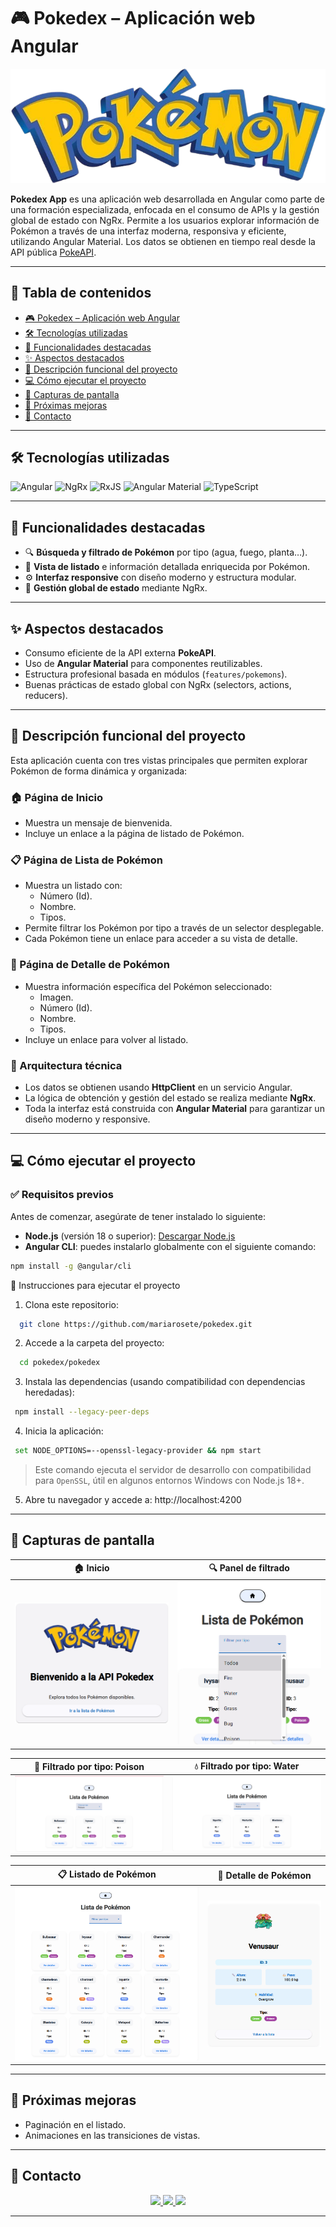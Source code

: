 # 🎮 Pokedex – Aplicación web Angular

![Banner Pokedex](https://github.com/mariarosete/pokedex/blob/main/Banner_Pokedex.png?raw=true)

**Pokedex App** es una aplicación web desarrollada en Angular como parte de una formación especializada, enfocada en el consumo de APIs y la gestión global de estado con NgRx. Permite a los usuarios explorar información de Pokémon a través de una interfaz moderna, responsiva y eficiente, utilizando Angular Material. Los datos se obtienen en tiempo real desde la API pública [PokeAPI](https://pokeapi.co/).

---
## 📑 Tabla de contenidos

- [🎮 Pokedex – Aplicación web Angular](#-pokedex--aplicación-web-angular)
- [🛠 Tecnologías utilizadas](#-tecnologías-utilizadas)
- [🚀 Funcionalidades destacadas](#-funcionalidades-destacadas)
- [✨ Aspectos destacados](#-aspectos-destacados)
- [🧩 Descripción funcional del proyecto](#-descripción-funcional-del-proyecto)
- [💻 Cómo ejecutar el proyecto](#-cómo-ejecutar-el-proyecto)
- [📸 Capturas de pantalla](#-capturas-de-pantalla)
- [🔮 Próximas mejoras](#-próximas-mejoras)
- [📩 Contacto](#-contacto)
  
---

## 🛠 Tecnologías utilizadas

![Angular](https://img.shields.io/badge/Angular-DD0031?style=for-the-badge&logo=angular&logoColor=white)
![NgRx](https://img.shields.io/badge/NgRx-8A2BE2?style=for-the-badge&logo=reactivex&logoColor=white)
![RxJS](https://img.shields.io/badge/RxJS-B7178C?style=for-the-badge&logo=reactivex&logoColor=white)
![Angular Material](https://img.shields.io/badge/Angular%20Material-757575?style=for-the-badge&logo=angular&logoColor=white)
![TypeScript](https://img.shields.io/badge/TypeScript-3178C6?style=for-the-badge&logo=typescript&logoColor=white)

---

## 🚀 Funcionalidades destacadas

- 🔍 **Búsqueda y filtrado de Pokémon** por tipo (agua, fuego, planta…).
- 📄 **Vista de listado** e información detallada enriquecida por Pokémon.
- ⚙️ **Interfaz responsive** con diseño moderno y estructura modular.
- 🧠 **Gestión global de estado** mediante NgRx.

---

## ✨ Aspectos destacados

- Consumo eficiente de la API externa **PokeAPI**.
- Uso de **Angular Material** para componentes reutilizables.
- Estructura profesional basada en módulos (`features/pokemons`).
- Buenas prácticas de estado global con NgRx (selectors, actions, reducers).

---
## 🧩 Descripción funcional del proyecto

Esta aplicación cuenta con tres vistas principales que permiten explorar Pokémon de forma dinámica y organizada:

### 🏠 Página de Inicio
- Muestra un mensaje de bienvenida.
- Incluye un enlace a la página de listado de Pokémon.

### 📋 Página de Lista de Pokémon
- Muestra un listado con:
  - Número (Id).
  - Nombre.
  - Tipos.
- Permite filtrar los Pokémon por tipo a través de un selector desplegable.
- Cada Pokémon tiene un enlace para acceder a su vista de detalle.

### 📄 Página de Detalle de Pokémon
- Muestra información específica del Pokémon seleccionado:
  - Imagen.
  - Número (Id).
  - Nombre.
  - Tipos.
- Incluye un enlace para volver al listado.

### 🔁 Arquitectura técnica
- Los datos se obtienen usando **HttpClient** en un servicio Angular.
- La lógica de obtención y gestión del estado se realiza mediante **NgRx**.
- Toda la interfaz está construida con **Angular Material** para garantizar un diseño moderno y responsive.
  
---

## 💻 Cómo ejecutar el proyecto

### ✅ Requisitos previos

Antes de comenzar, asegúrate de tener instalado lo siguiente:

- **Node.js** (versión 18 o superior): [Descargar Node.js](https://nodejs.org/)
- **Angular CLI**: puedes instalarlo globalmente con el siguiente comando:

```bash
npm install -g @angular/cli
   ```

🚀 Instrucciones para ejecutar el proyecto

1. Clona este repositorio:

 ```bash
   git clone https://github.com/mariarosete/pokedex.git
   ```

2. Accede a la carpeta del proyecto:

 ```bash
   cd pokedex/pokedex
  ```

3. Instala las dependencias (usando compatibilidad con dependencias heredadas):

 ```bash
  npm install --legacy-peer-deps
  ```

4. Inicia la aplicación:

 ```bash
  set NODE_OPTIONS=--openssl-legacy-provider && npm start
  ```
> Este comando ejecuta el servidor de desarrollo con compatibilidad para `OpenSSL`, útil en algunos entornos Windows con Node.js 18+.
  
5. Abre tu navegador y accede a: http://localhost:4200

---
## 📸 Capturas de pantalla

| 🏠 Inicio | 🔍 Panel de filtrado |
|-----------|----------------------|
| ![Inicio](https://github.com/mariarosete/pokedex/blob/main/screenshots/1.Inicio.png?raw=true) | ![Filtrar](https://github.com/mariarosete/pokedex/blob/main/screenshots/2.Filtrar.png?raw=true) |

| 🧪 Filtrado por tipo: Poison | 💧 Filtrado por tipo: Water |
|-----------------------------|-----------------------------|
| ![Poison](https://github.com/mariarosete/pokedex/blob/main/screenshots/3.FiltradoPoison.png?raw=true) | ![Water](https://github.com/mariarosete/pokedex/blob/main/screenshots/4.FiltradoWater.png?raw=true) |

| 📋 Listado de Pokémon | 📄 Detalle de Pokémon |
|-----------------------|-----------------------|
| ![Listado](https://github.com/mariarosete/pokedex/blob/main/screenshots/5.Listado.png?raw=true) | ![Detalle](https://github.com/mariarosete/pokedex/blob/main/screenshots/6.Detalles.png?raw=true) |

---

## 🔮 Próximas mejoras

- Paginación en el listado.
- Animaciones en las transiciones de vistas.
---

## 📩 Contacto

<p align="center">
  <a href="mailto:marlarosete89@gmail.com">
    <img src="https://img.shields.io/badge/Gmail-D14836?style=for-the-badge&logo=gmail&logoColor=white" />
  </a>
  <a href="https://linkedin.com/in/mariarosetesuarez">
    <img src="https://img.shields.io/badge/LinkedIn-0077B5?style=for-the-badge&logo=linkedin&logoColor=white" />
  </a>
  <a href="https://github.com/mariarosete">
    <img src="https://img.shields.io/badge/GitHub-100000?style=for-the-badge&logo=github&logoColor=white" />
  </a>
</p>


---
